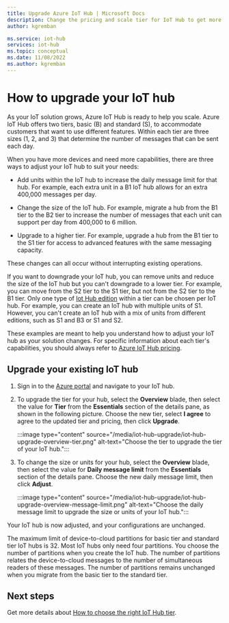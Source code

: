 ```yaml
---
title: Upgrade Azure IoT Hub | Microsoft Docs
description: Change the pricing and scale tier for IoT Hub to get more messaging and device management capabilities. 
author: kgremban

ms.service: iot-hub
services: iot-hub
ms.topic: conceptual
ms.date: 11/08/2022
ms.author: kgremban
---
```

# How to upgrade your IoT hub

As your IoT solution grows, Azure IoT Hub is ready to help you scale. Azure IoT Hub offers two tiers, basic (B) and standard (S), to accommodate customers that want to use different features. Within each tier are three sizes (1, 2, and 3) that determine the number of messages that can be sent each day.

When you have more devices and need more capabilities, there are three ways to adjust your IoT hub to suit your needs:

* Add units within the IoT hub to increase the daily message limit for that hub. For example, each extra unit in a B1 IoT hub allows for an extra 400,000 messages per day.

* Change the size of the IoT hub. For example, migrate a hub from the B1 tier to the B2 tier to increase the number of messages that each unit can support per day from 400,000 to 6 million.

* Upgrade to a higher tier. For example, upgrade a hub from the B1 tier to the S1 tier for access to advanced features with the same messaging capacity.

These changes can all occur without interrupting existing operations.

If you want to downgrade your IoT hub, you can remove units and reduce the size of the IoT hub but you can't downgrade to a lower tier. For example, you can move from the S2 tier to the S1 tier, but not from the S2 tier to the B1 tier. Only one type of [Iot Hub edition](https://azure.microsoft.com/pricing/details/iot-hub/) within a tier can be chosen per IoT hub. For example, you can create an IoT hub with multiple units of S1. However, you can't create an IoT hub with a mix of units from different editions, such as S1 and B3 or S1 and S2.

These examples are meant to help you understand how to adjust your IoT hub as your solution changes. For specific information about each tier's capabilities, you should always refer to [Azure IoT Hub pricing](https://azure.microsoft.com/pricing/details/iot-hub/).

## Upgrade your existing IoT hub

1. Sign in to the [Azure portal](https://portal.azure.com/) and navigate to your IoT hub.

1. To upgrade the tier for your hub, select the **Overview** blade, then select the value for **Tier** from the **Essentials** section of the details pane, as shown in the following picture. Choose the new tier, select **I agree** to agree to the updated tier and pricing, then click **Upgrade**.
   
   :::image type="content" source="/media/iot-hub-upgrade/iot-hub-upgrade-overview-tier.png" alt-text="Choose the tier to upgrade the tier of your IoT hub.":::
   
1. To change the size or units for your hub, select the **Overview** blade, then select the value for **Daily message limit** from the **Essentials** section of the details pane. Choose the new daily message limit, then click **Adjust**.
   
   :::image type="content" source="/media/iot-hub-upgrade/iot-hub-upgrade-overview-message-limit.png" alt-text="Choose the daily message limit to upgrade the size or units of your IoT hub.":::
   
Your IoT hub is now adjusted, and your configurations are unchanged.

The maximum limit of device-to-cloud partitions for basic tier and standard tier IoT hubs is 32. Most IoT hubs only need four partitions. You choose the number of partitions when you create the IoT hub. The number of partitions relates the device-to-cloud messages to the number of simultaneous readers of these messages. The number of partitions remains unchanged when you migrate from the basic tier to the standard tier.

## Next steps

Get more details about [How to choose the right IoT Hub tier](iot-hub-scaling.md).